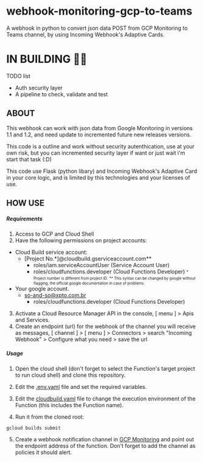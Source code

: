 # webhook-monitoring-gcp-to-teams
A webhook in python to convert json data POST from GCP Monitoring to Teams channel, by using Incoming Webhook's Adaptive Cards.

# IN BUILDING :construction::construction_worker:
TODO list
- Auth security layer
- A pipeline to check, validate and test

## ABOUT
This webhook can work with json data from Google Monitoring in versions 1.1 and 1.2, and need update to incremented future new releases versions.

This code is a outline and work without security autenthication, use at your own risk, but you can incremented security layer if want or just wait i'm start that task (:D)

This code use Flask (python libary) and Incoming Webhook's Adaptive Card in your core logic, and is limited by this technologies and your licenses of use.

## HOW USE

##### Requirements
1. Access to GCP and Cloud Shell
2. Have the following permissions on project accounts:
+ Cloud Build service account:
    + [Project No.*]@cloudbuild.gserviceaccount.com**
        + roles/iam.serviceAccountUser (Service Account User)
        + roles/cloudfunctions.developer (Cloud Functions Developer)
        <sub><sup>* Project number is different from project ID.</sup></sub>
        <sub><sup>** This syntax can be changed by google without flagging, the official google documentation in case of problems.</sup></sub>
+ Your google account.
    + so-and-so@xpto.com.br
        + roles/cloudfunctions.developer (Cloud Functions Developer)
3. Activate a Cloud Resource Manager API in the console, [ menu ] > Apis and Services.
4. Create an endpoint (url) for the webhook of the channel you will receive as messages, [ channel ] > [ menu ] > Connectors > search "Incoming Webhook" > Configure what you need > save the url

##### Usage

1. Open the cloud shell (don't forget to select the Function's target project to run cloud shell) and clone this repository.

2. Edit the [.env.yaml](.env.yaml) file and set the required variables.

3. Edit the [cloudbuild.yaml](cloudbuild.yaml) file to change the execution environment of the Function (this includes the Function name).

4. Run it from the cloned root:
```
gcloud builds submit
```
5. Create a webhook notification channel in [GCP Monitoring](https://cloud.google.com/monitoring/support/notification-options#webhooks) and point out the endpoint address of the function. Don't forget to add the channel as policies it should alert.